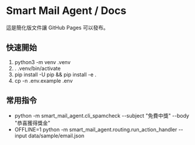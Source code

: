 # Smart Mail Agent / Docs

這是簡化版文件讓 GitHub Pages 可以發布。

## 快速開始
1. python3 -m venv .venv
2. . .venv/bin/activate
3. pip install -U pip && pip install -e .
4. cp -n .env.example .env

## 常用指令
- python -m smart_mail_agent.cli_spamcheck --subject "免費中獎" --body "恭喜獲得獎金"
- OFFLINE=1 python -m smart_mail_agent.routing.run_action_handler --input data/sample/email.json
